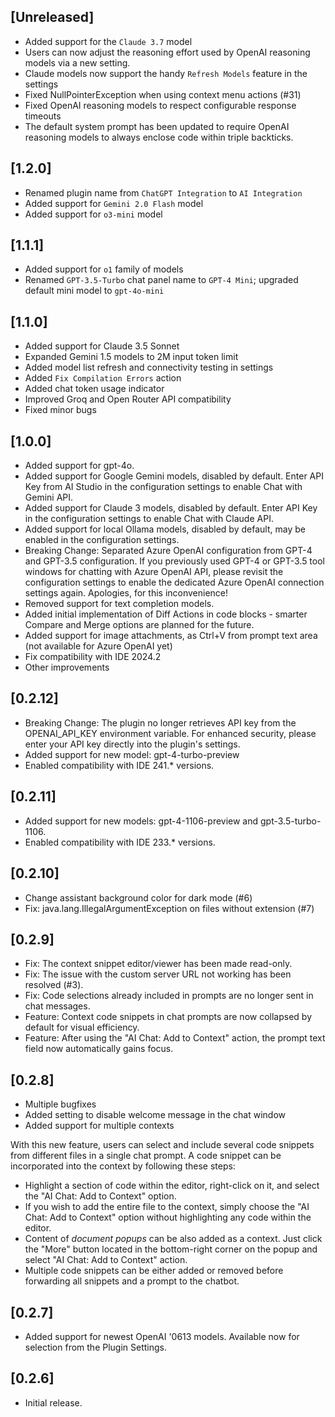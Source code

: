 <!-- Keep a Changelog guide -> https://keepachangelog.com -->

## [Unreleased]
+ Added support for the `Claude 3.7` model
+ Users can now adjust the reasoning effort used by OpenAI reasoning models via a new setting.
+ Claude models now support the handy `Refresh Models` feature in the settings
+ Fixed NullPointerException when using context menu actions (#31)
+ Fixed OpenAI reasoning models to respect configurable response timeouts
+ The default system prompt has been updated to require OpenAI reasoning models to always enclose code within triple backticks.

## [1.2.0]
+ Renamed plugin name from `ChatGPT Integration` to `AI Integration`
+ Added support for `Gemini 2.0 Flash` model
+ Added support for `o3-mini` model

## [1.1.1]
+ Added support for `o1` family of models
+ Renamed `GPT-3.5-Turbo` chat panel name to `GPT-4 Mini`; upgraded default mini model to `gpt-4o-mini`

## [1.1.0]
+ Added support for Claude 3.5 Sonnet
+ Expanded Gemini 1.5 models to 2M input token limit
+ Added model list refresh and connectivity testing in settings
+ Added `Fix Compilation Errors` action
+ Added chat token usage indicator
+ Improved Groq and Open Router API compatibility
+ Fixed minor bugs

## [1.0.0]
+ Added support for gpt-4o.
+ Added support for Google Gemini models, disabled by default. Enter API Key from AI Studio in the configuration settings to enable Chat with Gemini API.
+ Added support for Claude 3 models, disabled by default. Enter API Key in the configuration settings to enable Chat with Claude API.
+ Added support for local Ollama models, disabled by default, may be enabled in the configuration settings.
+ Breaking Change: Separated Azure OpenAI configuration from GPT-4 and GPT-3.5 configuration. If you previously used GPT-4 or GPT-3.5 tool windows for chatting with Azure OpenAI API, please revisit the configuration settings to enable the dedicated Azure OpenAI connection settings again. Apologies, for this inconvenience!
+ Removed support for text completion models.
+ Added initial implementation of Diff Actions in code blocks - smarter Compare and Merge options are planned for the future.
+ Added support for image attachments, as Ctrl+V from prompt text area (not available for Azure OpenAI yet)
+ Fix compatibility with IDE 2024.2
+ Other improvements

## [0.2.12]
+ Breaking Change: The plugin no longer retrieves API key from the OPENAI_API_KEY environment variable. For enhanced security, please enter your API key directly into the plugin's settings.
+ Added support for new model: gpt-4-turbo-preview
+ Enabled compatibility with IDE 241.* versions.

## [0.2.11]
+ Added support for new models: gpt-4-1106-preview and gpt-3.5-turbo-1106.
+ Enabled compatibility with IDE 233.* versions.

## [0.2.10]
+ Change assistant background color for dark mode (#6)
+ Fix: java.lang.IllegalArgumentException on files without extension (#7)

## [0.2.9]
+ Fix: The context snippet editor/viewer has been made read-only.
+ Fix: The issue with the custom server URL not working has been resolved (#3).
+ Fix: Code selections already included in prompts are no longer sent in chat messages.
+ Feature: Context code snippets in chat prompts are now collapsed by default for visual efficiency.
+ Feature: After using the "AI Chat: Add to Context" action, the prompt text field now automatically gains focus.

## [0.2.8]
+ Multiple bugfixes
+ Added setting to disable welcome message in the chat window
+ Added support for multiple contexts

With this new feature, users can select and include several code snippets from different files in a single chat prompt. A code snippet can be incorporated into the context by following these steps:

- Highlight a section of code within the editor, right-click on it, and select the "AI Chat: Add to Context" option.
- If you wish to add the entire file to the context, simply choose the "AI Chat: Add to Context" option without highlighting any code within the editor.
- Content of _document popups_ can be also added as a context. Just click the "More" button located in the bottom-right corner on the popup and select "AI Chat: Add to Context" action.
- Multiple code snippets can be either added or removed before forwarding all snippets and a prompt to the chatbot.

## [0.2.7]
+ Added support for newest OpenAI '0613 models. Available now for selection from the Plugin Settings.

## [0.2.6]
+ Initial release.
